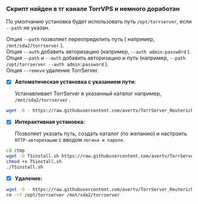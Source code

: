 ### Скрипт найден в тг канале TorrVPS и немного доработан

По умолчанию установка будет использовать путь `/opt/torrserver`, если `--path` не указан.  

Опция `--path` позволяет переопределить путь ( например, `/mnt/sda2/torrserver` ).  
Опция `--auth` добавить авторизацию (например, `--auth admin:passw0rd` ).  
Опция `--path` и `--auth` добавить авторизацию и путь (например, `--path /opt/torrserver --auth admin:password` ).  
Опция `--remove` удаление TorrServer.  
- [x] __Автоматическая установка с указанием пути:__
      
  Устанавливает TorrServer в указанный каталог например, `/mnt/sda2/torrserver` .  
```bash
wget -O - https://raw.githubusercontent.com/avertv/TorrServer_Routerich/refs/heads/main/TSinstall.sh | sh -s -- --path /mnt/sda2/torrserver
```  
- [x] __Интерактивная установка:__
      
  Позволяет указать путь, создать каталог (по желанию) и настроить `HTTP-авторизацию` с вводом `логина и пароля`.  
```bash
cd /tmp
wget -O TSinstall.sh https://raw.githubusercontent.com/avertv/TorrServer_Routerich/refs/heads/main/TSinstall.sh
chmod +x TSinstall.sh
./TSinstall.sh
```
- [x] __Удаление:__

```bash
wget -O - https://raw.githubusercontent.com/avertv/TorrServer_Routerich/refs/heads/main/TSinstall.sh | sh -s -- --remove
rm -rf /opt/torrserver /mnt/sda2/torrserver
```
